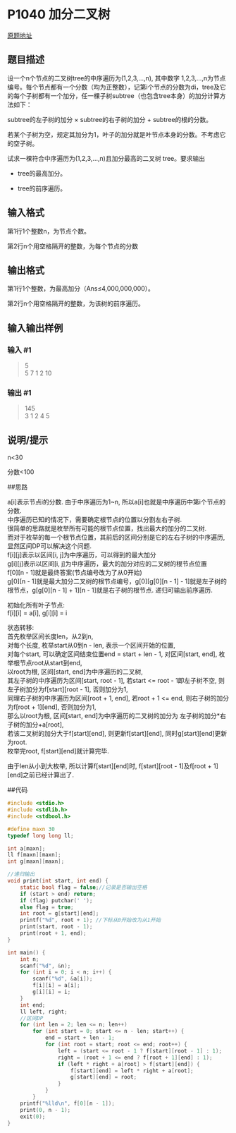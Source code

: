# P1040 加分二叉树
[原题地址](https://www.luogu.com.cn/problem/P1040)

## 题目描述

设一个n个节点的二叉树tree的中序遍历为(1,2,3,…,n), 其中数字 1,2,3,…,n为节点编号。每个节点都有一个分数（均为正整数），记第i个节点的分数为di，tree及它的每个子树都有一个加分，任一棵子树subtree（也包含tree本身）的加分计算方法如下：

subtree的左子树的加分 × subtree的右子树的加分 + subtree的根的分数。

若某个子树为空，规定其加分为1，叶子的加分就是叶节点本身的分数。不考虑它的空子树。

试求一棵符合中序遍历为(1,2,3,…,n)且加分最高的二叉树 tree。要求输出

* tree的最高加分。

* tree的前序遍历。

## 输入格式

第1行1个整数n，为节点个数。

第2行n个用空格隔开的整数，为每个节点的分数  
## 输出格式

第1行1个整数，为最高加分（Ans≤4,000,000,000）。

第2行n个用空格隔开的整数，为该树的前序遍历。  
## 输入输出样例
### 输入 #1

> 5  
> 5 7 1 2 10  

### 输出 #1

> 145  
> 3 1 2 4 5  

## 说明/提示

n<30

分数<100

##思路

a[i]表示节点i的分数. 由于中序遍历为1~n, 所以a[i]也就是中序遍历中第i个节点的分数.  
中序遍历已知的情况下，需要确定根节点的位置以分割左右子树.  
很简单的思路就是枚举所有可能的根节点位置，找出最大的加分的二叉树.  
而对于枚举的每一个根节点位置，其前后的区间分别是它的左右子树的中序遍历,  
显然区间DP可以解决这个问题.  
f[i][j]表示以区间[i, j]为中序遍历，可以得到的最大加分  
g[i][j]表示以区间[i, j]为中序遍历，最大的加分对应的二叉树的根节点位置  
f[0][n - 1]就是最终答案(节点编号改为了从0开始)  
g[0][n - 1]就是最大加分二叉树的根节点编号，g[0][g[0][n - 1] - 1]就是左子树的根节点，g[g[0][n - 1] + 1][n - 1]就是右子树的根节点. 递归可输出前序遍历.  

初始化所有叶子节点:  
f[i][i] = a[i], g[i][i] = i

状态转移:  
首先枚举区间长度len，从2到n,  
对每个长度, 枚举start从0到n - len, 表示一个区间开始的位置,  
对每个start, 可以确定区间结束位置end = start + len - 1, 
对区间[start, end], 枚举根节点root从start到end,  
以root为根, 区间[start, end]为中序遍历的二叉树,  
其左子树的中序遍历为区间[start, root - 1], 若start <= root - 1即左子树不空, 则左子树加分为f[start][root - 1], 否则加分为1,  
同理右子树的中序遍历为区间[root + 1, end], 若root + 1 <= end, 则右子树的加分为f[root + 1][end], 否则加分为1,  
那么以root为根, 区间[start, end]为中序遍历的二叉树的加分为 左子树的加分\*右子树的加分+a[root],  
若该二叉树的加分大于f[start][end], 则更新f[start][end], 同时g[start][end]更新为root.  
枚举完root, f[start][end]就计算完毕.  
  
由于len从小到大枚举, 所以计算f[start][end]时, f[start][root - 1]及f[root + 1][end]之前已经计算出了.  

##代码

```c
#include <stdio.h>
#include <stdlib.h>
#include <stdbool.h>

#define maxn 30
typedef long long ll;

int a[maxn];
ll f[maxn][maxn];
int g[maxn][maxn];

//递归输出
void print(int start, int end) {
    static bool flag = false;//记录是否输出空格
    if (start > end) return;
    if (flag) putchar(' ');
    else flag = true;
    int root = g[start][end];
    printf("%d", root + 1); //下标从0开始改为从1开始
    print(start, root - 1);
    print(root + 1, end);
}

int main() {
    int n;
    scanf("%d", &n);
    for (int i = 0; i < n; i++) {
        scanf("%d", &a[i]);
        f[i][i] = a[i];
        g[i][i] = i;
    }
    int end;
    ll left, right;
    //区间DP
    for (int len = 2; len <= n; len++)
        for (int start = 0; start <= n - len; start++) {
            end = start + len - 1;
            for (int root = start; root <= end; root++) {
                left = (start <= root - 1 ? f[start][root - 1] : 1);
                right = (root + 1 <= end ? f[root + 1][end] : 1);
                if (left * right + a[root] > f[start][end]) {
                    f[start][end] = left * right + a[root];
                    g[start][end] = root;
                }
            }
        }
    printf("%lld\n", f[0][n - 1]);
    print(0, n - 1);
    exit(0);
}
```
